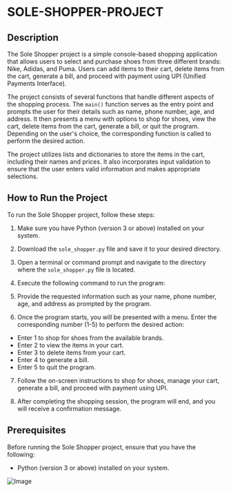 # SOLE-SHOPPER-PROJECT 

## Description

The Sole Shopper project is a simple console-based shopping application that allows users to select and purchase shoes from three different brands: Nike, Adidas, and Puma. Users can add items to their cart, delete items from the cart, generate a bill, and proceed with payment using UPI (Unified Payments Interface).

The project consists of several functions that handle different aspects of the shopping process. The `main()` function serves as the entry point and prompts the user for their details such as name, phone number, age, and address. It then presents a menu with options to shop for shoes, view the cart, delete items from the cart, generate a bill, or quit the program. Depending on the user's choice, the corresponding function is called to perform the desired action.

The project utilizes lists and dictionaries to store the items in the cart, including their names and prices. It also incorporates input validation to ensure that the user enters valid information and makes appropriate selections.

## How to Run the Project

To run the Sole Shopper project, follow these steps:

1. Make sure you have Python (version 3 or above) installed on your system.

2. Download the `sole_shopper.py` file and save it to your desired directory.

3. Open a terminal or command prompt and navigate to the directory where the `sole_shopper.py` file is located.

4. Execute the following command to run the program:


5. Provide the requested information such as your name, phone number, age, and address as prompted by the program.

6. Once the program starts, you will be presented with a menu. Enter the corresponding number (1-5) to perform the desired action:

- Enter 1 to shop for shoes from the available brands.
- Enter 2 to view the items in your cart.
- Enter 3 to delete items from your cart.
- Enter 4 to generate a bill.
- Enter 5 to quit the program.

7. Follow the on-screen instructions to shop for shoes, manage your cart, generate a bill, and proceed with payment using UPI.

8. After completing the shopping session, the program will end, and you will receive a confirmation message.

## Prerequisites

Before running the Sole Shopper project, ensure that you have the following:

- Python (version 3 or above) installed on your system.

![Image](file:///Users/ankityadav1600/Desktop/image.png)


